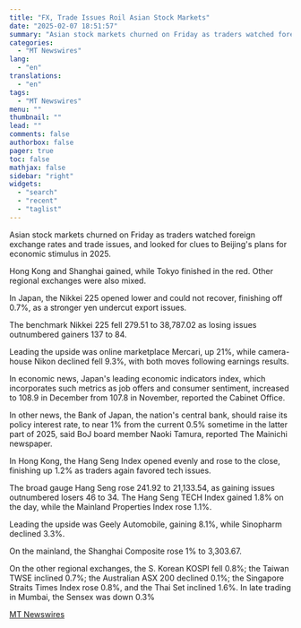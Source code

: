 ```yaml
---
title: "FX, Trade Issues Roil Asian Stock Markets"
date: "2025-02-07 18:51:57"
summary: "Asian stock markets churned on Friday as traders watched foreign exchange rates and trade issues, and looked for clues to Beijing's plans for economic stimulus in 2025. Hong Kong and Shanghai gained, while Tokyo finished in the red. Other regional exchanges were also mixed. In Japan, the Nikkei 225 opened..."
categories:
  - "MT Newswires"
lang:
  - "en"
translations:
  - "en"
tags:
  - "MT Newswires"
menu: ""
thumbnail: ""
lead: ""
comments: false
authorbox: false
pager: true
toc: false
mathjax: false
sidebar: "right"
widgets:
  - "search"
  - "recent"
  - "taglist"
---
```


Asian stock markets churned on Friday as traders watched foreign exchange rates and trade issues, and looked for clues to Beijing's plans for economic stimulus in 2025.

Hong Kong and Shanghai gained, while Tokyo finished in the red. Other regional exchanges were also mixed.

In Japan, the Nikkei 225 opened lower and could not recover, finishing off 0.7%, as a stronger yen undercut export issues.

The benchmark Nikkei 225 fell 279.51 to 38,787.02 as losing issues outnumbered gainers 137 to 84.

Leading the upside was online marketplace Mercari, up 21%, while camera-house Nikon declined fell 9.3%, with both moves following earnings results.

In economic news, Japan's leading economic indicators index, which incorporates such metrics as job offers and consumer sentiment, increased to 108.9 in December from 107.8 in November, reported the Cabinet Office.

In other news, the Bank of Japan, the nation's central bank, should raise its policy interest rate, to near 1% from the current 0.5% sometime in the latter part of 2025, said BoJ board member Naoki Tamura, reported The Mainichi newspaper.

In Hong Kong, the Hang Seng Index opened evenly and rose to the close, finishing up 1.2% as traders again favored tech issues.

The broad gauge Hang Seng rose 241.92 to 21,133.54, as gaining issues outnumbered losers 46 to 34. The Hang Seng TECH Index gained 1.8% on the day, while the Mainland Properties Index rose 1.1%.

Leading the upside was Geely Automobile, gaining 8.1%, while Sinopharm declined 3.3%.

On the mainland, the Shanghai Composite rose 1% to 3,303.67.

On the other regional exchanges, the S. Korean KOSPI fell 0.8%; the Taiwan TWSE inclined 0.7%; the Australian ASX 200 declined 0.1%; the Singapore Straits Times Index rose 0.8%, and the Thai Set inclined 1.6%. In late trading in Mumbai, the Sensex was down 0.3%

[MT Newswires](https://www.tradingview.com/news/mtnewswires.com:20250207:A3312186:0/)
